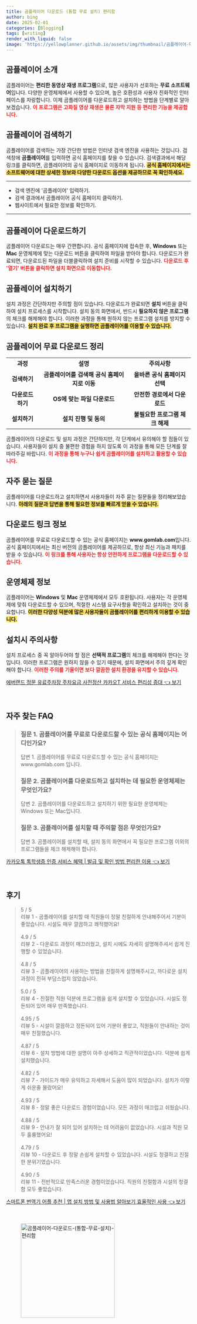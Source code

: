 ```yaml
---
title: 곰플레이어 다운로드 (통합 무료 설치) 편리함
author: bing
date: 2025-02-01
categories: [Blogging]
tags: [writing]
render_with_liquid: false
image: 'https://yellowplanner.github.io/assets/img/thumbnail/곰플레이어-다운로드-(통합-무료-설치)-편리함.webp'
---
```



<h2 id='곰플레이어_소개'>곰플레이어 소개</h2>

<p>곰플레이어는 <b>편리한 동영상 재생 프로그램</b>으로, 많은 사용자가 선호하는 <b>무료 소프트웨어</b>입니다. 다양한 운영체제에서 사용할 수 있으며, 높은 호환성과 사용자 친화적인 인터페이스를 자랑합니다. 이제 곰플레이어를 다운로드하고 설치하는 방법을 단계별로 알아보겠습니다. <b><span style="color: #ee2323;">이 프로그램은 고화질 영상 재생은 물론 자막 지원 등 편리한 기능을 제공합니다.</span></b></p>

<h2 id='곰플레이어_검색하기'>곰플레이어 검색하기</h2>

<p>곰플레이어를 검색하는 가장 간단한 방법은 인터넷 검색 엔진을 사용하는 것입니다. 검색창에 <b>곰플레이어</b>를 입력하면 공식 홈페이지를 찾을 수 있습니다. 검색결과에서 해당 링크를 클릭하면, 곰플레이어의 공식 홈페이지로 이동하게 됩니다. <b><span style="background-color: #ffe066;">공식 홈페이지에서는 소프트웨어에 대한 상세한 정보와 다양한 다운로드 옵션을 제공하므로 꼭 확인하세요.</span></b></p>

<hr />

<ul>
    <li>검색 엔진에 '곰플레이어' 입력하기.</li>
    <li>검색 결과에서 곰플레이어 공식 홈페이지 클릭하기.</li>
    <li>웹사이트에서 필요한 정보를 확인하기.</li>
</ul>

<hr />

<h2 id='곰플레이어_다운로드하기'>곰플레이어 다운로드하기</h2>

<p>곰플레이어 다운로드는 매우 간편합니다. 공식 홈페이지에 접속한 후, <b>Windows</b> 또는 <b>Mac</b> 운영체제에 맞는 다운로드 버튼을 클릭하여 파일을 받아야 합니다. 다운로드가 완료되면, 다운로드된 파일을 더블클릭하여 설치 준비를 시작할 수 있습니다. <b><span style="color: #ee2323;">다운로드 후 '열기' 버튼을 클릭하면 설치 화면으로 이동합니다.</span></b></p>

<h2 id='곰플레이어_설치하기'>곰플레이어 설치하기</h2>

<p>설치 과정은 간단하지만 주의할 점이 있습니다. 다운로드가 완료되면 <b>설치</b> 버튼을 클릭하여 설치 프로세스를 시작합니다. 설치 동의 화면에서, 반드시 <b>필요하지 않은 프로그램</b>의 체크를 해제해야 합니다. 이러한 과정을 통해 원하지 않는 프로그램 설치를 방지할 수 있습니다. <b><span style="background-color: #ffe066;">설치 완료 후 프로그램을 실행하면 곰플레이어를 이용할 수 있습니다.</span></b></p>

<h2 id='곰플레이어_무료다운로드_정리'>곰플레이어 무료 다운로드 정리</h2>

<table>
    <tr>
        <td style="text-align: center; height: 17px;"><b>과정</b></td>
        <td style="text-align: center; height: 17px;"><b>설명</b></td>
        <td style="text-align: center; height: 17px;"><b>주의사항</b></td>
    </tr>
    <tr>
        <td style="text-align: center; height: 17px;"><b>검색하기</b></td>
        <td style="text-align: center; height: 17px;"><b>곰플레이어를 검색해 공식 홈페이지로 이동</b></td>
        <td style="text-align: center; height: 17px;"><b>올바른 공식 홈페이지 선택</b></td>
    </tr>
    <tr>
        <td style="text-align: center; height: 17px;"><b>다운로드하기</b></td>
        <td style="text-align: center; height: 17px;"><b>OS에 맞는 파일 다운로드</b></td>
        <td style="text-align: center; height: 17px;"><b>안전한 경로에서 다운로드</b></td>
    </tr>
    <tr>
        <td style="text-align: center; height: 17px;"><b>설치하기</b></td>
        <td style="text-align: center; height: 17px;"><b>설치 진행 및 동의</b></td>
        <td style="text-align: center; height: 17px;"><b>불필요한 프로그램 체크 해제</b></td>
    </tr>
</table>

<p>곰플레이어의 다운로드 및 설치 과정은 간단하지만, 각 단계에서 유의해야 할 점들이 있습니다. 사용자들이 설치 중 불편한 경험을 하지 않도록 이 과정을 통해 모든 단계를 잘따라주길 바랍니다. <b><span style="color: #ee2323;">이 과정을 통해 누구나 쉽게 곰플레이어를 설치하고 활용할 수 있습니다.</span></b></p>

<h2 id='자주_묻는_질문'>자주 묻는 질문</h2>

<p>곰플레이어를 다운로드하고 설치하면서 사용자들이 자주 묻는 질문들을 정리해보았습니다. <b><span style="background-color: #ffe066;">아래의 질문과 답변을 통해 필요한 정보를 빠르게 얻을 수 있습니다.</span></b></p>

<h2 id='다운로드_링크_정보'>다운로드 링크 정보</h2>

<p>곰플레이어를 무료로 다운로드할 수 있는 공식 홈페이지는 <b>www.gomlab.com</b>입니다. 공식 홈페이지에서는 최신 버전의 곰플레이어를 제공하므로, 항상 최신 기능과 패치를 받을 수 있습니다. <b><span style="color: #ee2323;">이 링크를 통해 사용자는 항상 안전하게 프로그램을 다운로드할 수 있습니다.</span></b></p>

<h2 id='운영체제_정보'>운영체제 정보</h2>

<p>곰플레이어는 <b>Windows</b> 및 <b>Mac</b> 운영체제에서 모두 호환됩니다. 사용자는 각 운영체제에 맞춰 다운로드할 수 있으며, 적절한 시스템 요구사항을 확인하고 설치하는 것이 중요합니다. <b><span style="background-color: #ffe066;">이러한 다양성 덕분에 많은 사용자들이 곰플레이어를 편리하게 이용할 수 있습니다.</span></b></p>

<h2 id='설치시_주의사항'>설치시 주의사항</h2>

<p>설치 프로세스 중 꼭 알아두어야 할 점은 <b>선택적 프로그램</b>의 체크를 해제해야 한다는 것입니다. 이러한 프로그램은 원하지 않을 수 있기 때문에, 설치 화면에서 주의 깊게 확인해야 합니다. <b><span style="color: #ee2323;">이러한 주의를 기울이면 보다 깔끔한 설치 환경을 유지할 수 있습니다.</span></b></p>


<p><a class="click-button" title="에버랜드 정문 유료주차장 주차요금 사전정산 카카오T 서비스 편리성 증대" href="https://yellowplanner.github.io/posts/%EC%97%90%EB%B2%84%EB%9E%9C%EB%93%9C-%EC%A0%95%EB%AC%B8-%EC%9C%A0%EB%A3%8C%EC%A3%BC%EC%B0%A8%EC%9E%A5-%EC%A3%BC%EC%B0%A8%EC%9A%94%EA%B8%88-%EC%82%AC%EC%A0%84%EC%A0%95%EC%82%B0-%EC%B9%B4%EC%B9%B4%EC%98%A4T-%EC%84%9C%EB%B9%84%EC%8A%A4-%ED%8E%B8%EB%A6%AC%EC%84%B1-%EC%A6%9D%EB%8C%80/" rel="dofollow">에버랜드 정문 유료주차장 주차요금 사전정산 카카오T 서비스 편리성 증대 👈 보기</a></p><br>
<h2 id='자주_찾는_FAQ'>자주 찾는 FAQ</h2>
<div itemscope="" itemtype="https://schema.org/FAQPage"> 
<blockquote> 
<div itemscope="" itemprop="mainEntity" itemtype="https://schema.org/Question"> 
<h3 itemprop="name">질문 1. 곰플레이어를 무료로 다운로드할 수 있는 공식 홈페이지는 어디인가요?</h3> 
<div itemscope="" itemprop="acceptedAnswer" itemtype="https://schema.org/Answer"> 
<span itemprop="text"> 
<p>답변 1. 곰플레이어를 무료로 다운로드할 수 있는 공식 홈페이지는 www.gomlab.com 입니다.</p> 
</span> 
</div> 
</div> 

<div itemscope="" itemprop="mainEntity" itemtype="https://schema.org/Question"> 
<h3 itemprop="name">질문 2. 곰플레이어를 다운로드하고 설치하는 데 필요한 운영체제는 무엇인가요?</h3> 
<div itemscope="" itemprop="acceptedAnswer" itemtype="https://schema.org/Answer"> 
<span itemprop="text"> 
<p>답변 2. 곰플레이어를 다운로드하고 설치하기 위한 필요한 운영체제는 Windows 또는 Mac입니다.</p> 
</span> 
</div> 
</div> 

<div itemscope="" itemprop="mainEntity" itemtype="https://schema.org/Question"> 
<h3 itemprop="name">질문 3. 곰플레이어를 설치할 때 주의할 점은 무엇인가요?</h3> 
<div itemscope="" itemprop="acceptedAnswer" itemtype="https://schema.org/Answer"> 
<span itemprop="text"> 
<p>답변 3. 곰플레이어를 설치할 때, 설치 동의 화면에서 꼭 필요한 프로그램 이외의 프로그램들을 체크 해제해야 합니다.</p> 
</span> 
</div> 
</div> 
</blockquote> 
</div>
<p><a class="click-button" title="카카오톡 톡학생증 인증 서비스 혜택 | 발급 및 확인 방법 편리한 이용" href="https://yellowplanner.github.io/posts/%EC%B9%B4%EC%B9%B4%EC%98%A4%ED%86%A1-%ED%86%A1%ED%95%99%EC%83%9D%EC%A6%9D-%EC%9D%B8%EC%A6%9D-%EC%84%9C%EB%B9%84%EC%8A%A4-%ED%98%9C%ED%83%9D-%EB%B0%9C%EA%B8%89-%EB%B0%8F-%ED%99%95%EC%9D%B8-%EB%B0%A9%EB%B2%95-%ED%8E%B8%EB%A6%AC%ED%95%9C-%EC%9D%B4%EC%9A%A9/" rel="dofollow">카카오톡 톡학생증 인증 서비스 혜택 | 발급 및 확인 방법 편리한 이용 👈 보기</a></p><br>
<h2 id='후기'>후기</h2>
<div itemscope itemtype="https://schema.org/Product">
  <blockquote>
  <div itemprop="review" itemscope itemtype="https://schema.org/Review">
      <div itemprop="reviewRating" itemscope itemtype="https://schema.org/Rating"> <span itemprop="ratingValue">5</span> / <span itemprop="bestRating">5</span> </div>
      <span itemprop="reviewBody">리뷰 1 - 곰플레이어를 설치할 때 직원들이 정말 친절하게 안내해주어서 기분이 좋았습니다. 시설도 매우 깔끔하고 쾌적했어요!</span>
  </div>
  <br>
  <div itemprop="review" itemscope itemtype="https://schema.org/Review">
      <div itemprop="reviewRating" itemscope itemtype="https://schema.org/Rating"> <span itemprop="ratingValue">4.9</span> / <span itemprop="bestRating">5</span> </div>
      <span itemprop="reviewBody">리뷰 2 - 다운로드 과정이 매끄러웠고, 설치 시에도 자세히 설명해주셔서 쉽게 진행할 수 있었습니다.</span>
  </div>
  <br>
  <div itemprop="review" itemscope itemtype="https://schema.org/Review">
      <div itemprop="reviewRating" itemscope itemtype="https://schema.org/Rating"> <span itemprop="ratingValue">4.8</span> / <span itemprop="bestRating">5</span> </div>
      <span itemprop="reviewBody">리뷰 3 - 곰플레이어의 사용하는 방법을 친절하게 설명해주시고, 까다로운 설치 과정이 전혀 부담스럽지 않았습니다.</span>
  </div>
  <br>
  <div itemprop="review" itemscope itemtype="https://schema.org/Review">
      <div itemprop="reviewRating" itemscope itemtype="https://schema.org/Rating"> <span itemprop="ratingValue">5.0</span> / <span itemprop="bestRating">5</span> </div>
      <span itemprop="reviewBody">리뷰 4 - 친절한 직원 덕분에 프로그램을 쉽게 설치할 수 있었습니다. 시설도 정돈되어 있어 매우 만족했습니다.</span>
  </div>
  <br>
  <div itemprop="review" itemscope itemtype="https://schema.org/Review">
      <div itemprop="reviewRating" itemscope itemtype="https://schema.org/Rating"> <span itemprop="ratingValue">4.95</span> / <span itemprop="bestRating">5</span> </div>
      <span itemprop="reviewBody">리뷰 5 - 시설이 깔끔하고 정돈되어 있어 기분이 좋았고, 직원들이 안내하는 것이 매우 친절했습니다.</span>
  </div>
  <br>
  <div itemprop="review" itemscope itemtype="https://schema.org/Review">
      <div itemprop="reviewRating" itemscope itemtype="https://schema.org/Rating"> <span itemprop="ratingValue">4.87</span> / <span itemprop="bestRating">5</span> </div>
      <span itemprop="reviewBody">리뷰 6 - 설치 방법에 대한 설명이 아주 상세하고 직관적이었습니다. 덕분에 쉽게 설치했습니다.</span>
  </div>
  <br>
  <div itemprop="review" itemscope itemtype="https://schema.org/Review">
      <div itemprop="reviewRating" itemscope itemtype="https://schema.org/Rating"> <span itemprop="ratingValue">4.82</span> / <span itemprop="bestRating">5</span> </div>
      <span itemprop="reviewBody">리뷰 7 - 가이드가 매우 유익하고 자세해서 도움이 많이 되었습니다. 설치가 이렇게 쉬운줄 몰랐어요!</span>
  </div>
  <br>
  <div itemprop="review" itemscope itemtype="https://schema.org/Review">
      <div itemprop="reviewRating" itemscope itemtype="https://schema.org/Rating"> <span itemprop="ratingValue">4.93</span> / <span itemprop="bestRating">5</span> </div>
      <span itemprop="reviewBody">리뷰 8 - 정말 좋은 다운로드 경험이었습니다. 모든 과정이 매끄럽고 쉬웠습니다.</span>
  </div>
  <br>
  <div itemprop="review" itemscope itemtype="https://schema.org/Review">
      <div itemprop="reviewRating" itemscope itemtype="https://schema.org/Rating"> <span itemprop="ratingValue">4.88</span> / <span itemprop="bestRating">5</span> </div>
      <span itemprop="reviewBody">리뷰 9 - 안내가 잘 되어 있어 설치하는 데 어려움이 없었습니다. 시설과 직원 모두 훌륭했어요!</span>
  </div>
  <br>
  <div itemprop="review" itemscope itemtype="https://schema.org/Review">
      <div itemprop="reviewRating" itemscope itemtype="https://schema.org/Rating"> <span itemprop="ratingValue">4.79</span> / <span itemprop="bestRating">5</span> </div>
      <span itemprop="reviewBody">리뷰 10 - 다운로드 후 정말 손쉽게 설치할 수 있었습니다. 시설도 청결하고 친절한 분위기였습니다.</span>
  </div>
  <br>
  <div itemprop="review" itemscope itemtype="https://schema.org/Review">
      <div itemprop="reviewRating" itemscope itemtype="https://schema.org/Rating"> <span itemprop="ratingValue">4.90</span> / <span itemprop="bestRating">5</span> </div>
      <span itemprop="reviewBody">리뷰 11 - 전반적으로 만족스러운 경험이었습니다. 직원의 친절함과 시설의 청결함 모두 좋았습니다.</span>
  </div>
  </blockquote>
</div>
<p><a class="click-button" title="스마트폰 번역기 어플 추천 | 앱 설치 방법 및 사용법 알아보기 효율적인 사용" href="https://yellowplanner.github.io/posts/%EC%8A%A4%EB%A7%88%ED%8A%B8%ED%8F%B0-%EB%B2%88%EC%97%AD%EA%B8%B0-%EC%96%B4%ED%94%8C-%EC%B6%94%EC%B2%9C-%EC%95%B1-%EC%84%A4%EC%B9%98-%EB%B0%A9%EB%B2%95-%EB%B0%8F-%EC%82%AC%EC%9A%A9%EB%B2%95-%EC%95%8C%EC%95%84%EB%B3%B4%EA%B8%B0-%ED%9A%A8%EC%9C%A8%EC%A0%81%EC%9D%B8-%EC%82%AC%EC%9A%A9/" rel="dofollow">스마트폰 번역기 어플 추천 | 앱 설치 방법 및 사용법 알아보기 효율적인 사용 👈 보기</a></p><br>
<figure class="image"><img src="https://yellowplanner.github.io/assets/img/thumbnail/곰플레이어-다운로드-(통합-무료-설치)-편리함.webp" alt="곰플레이어-다운로드-(통합-무료-설치)-편리함" width="256" height="256"></figure>
